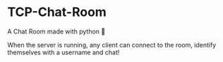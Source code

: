 # TCP-Chat-Room
A Chat Room made with python 🐍

When the server is running, any client can connect to the room, identify themselves with a username and chat!
